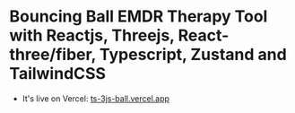 # Bouncing Ball EMDR Therapy Tool with Reactjs, Threejs, React-three/fiber, Typescript, Zustand and TailwindCSS



- It's live on Vercel: [ts-3js-ball.vercel.app](https://ts-3js-ball.vercel.app/)

